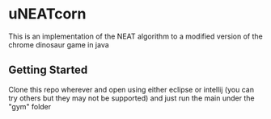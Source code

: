 # uNEATcorn
This is an implementation of the NEAT algorithm to a modified version of the chrome dinosaur game in java

## Getting Started
Clone this repo wherever and open using either eclipse or intellij (you can try others but they may not be supported) and just run the main under the "gym" folder

